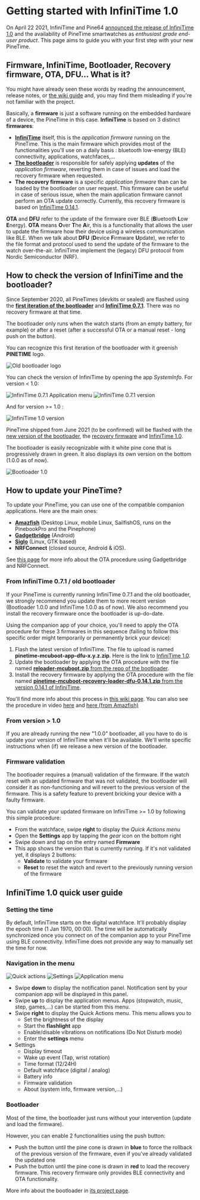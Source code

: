 # Getting started with InfiniTime 1.0

On April 22 2021, InfiniTime and Pine64 [announced the release of InfiniTime 1.0](https://www.pine64.org/2021/04/22/its-time-infinitime-1-0/) and the availability of PineTime smartwatches as *enthusiast grade end-user product*. This page aims to guide you with your first step with your new PineTime.

## Firmware, InfiniTime, Bootloader, Recovery firmware, OTA, DFU... What is it?

You might have already seen these words by reading the announcement, release notes, or [the wiki guide](https://wiki.pine64.org/wiki/Upgrade_PineTime_to_InfiniTime_1.0.0) and, you may find them misleading if you're not familiar with the project.

Basically, a **firmware** is just a software running on the embedded hardware of a device, the PineTime in this case.
**InfiniTime** is based on 3 distinct **firmwares**:
 - **[InfiniTime](https://github.com/InfiniTimeOrg/InfiniTime)** itself, this is the *application firmware* running on the PineTime. This is the main firmware which provides most of the functionalities you'll use on a daily basis : bluetooth low-energy (BLE) connectivity, applications, watchfaces,...
 - **[The bootloader](https://github.com/JF002/pinetime-mcuboot-bootloader)** is responsible for safely applying **updates** of the *application firmware*, reverting them in case of issues and load the recovery firmware when requested.
 - **The recovery firmware** is a specific *application firmware* than can be loaded by the bootloader on user request. This firmware can be useful in case of serious issue, when the main application firmware cannot perform an OTA update correctly. Currently, this  recovery firmware is based on [InfiniTime 0.14.1](https://github.com/InfiniTimeOrg/InfiniTime/releases/tag/0.14.1).

**OTA** and **DFU** refer to the update of the firmware over BLE (**B**luetooth **L**ow **E**nergy). **OTA** means **O**ver **T**he **A**ir, this is a functionality that allows the user to update the firmware how their device using a wireless communication like BLE. When we talk about **DFU** (**D**evice **F**irmware **U**pdate), we refer to the file format and protocol used to send the update of the firmware to the watch over-the-air. InfiniTime implement the (legacy) DFU protocol from Nordic Semiconductor (NRF).

## How to check the version of InfiniTime and the bootloader?

Since September 2020, all PineTimes (devkits or sealed) are flashed using the **[first iteration of the bootloader](https://github.com/lupyuen/pinetime-rust-mynewt/releases/tag/v4.1.7)** and **[InfiniTime 0.7.1](https://github.com/InfiniTimeOrg/InfiniTime/releases/tag/0.7.1)**. There was no recovery firmware at that time.

The bootloader only runs when the watch starts (from an empty battery, for example) or after a reset (after a successful OTA or a manual reset - long push on the button).

You can recognize this first iteration of the bootloader with it greenish **PINETIME** logo.

![Old bootloader logo](oldbootloaderlogo.jpg)

You can check the version of InfiniTime by opening the app *SystemInfo*. For version < 1.0:

![InfiniTime 0.7.1 Application menu](appmenu-071.jpg)
![InfiniTime 0.7.1 version](version-071.jpg)

And for version >= 1.0 :

![InfiniTime 1.0 version](version-1.0.jpg)

PineTime shipped from June 2021 (to be confirmed) will be flashed with the [new version of the bootloader](https://github.com/JF002/pinetime-mcuboot-bootloader/releases/tag/1.0.0), the [recovery firmware](https://github.com/InfiniTimeOrg/InfiniTime/releases/tag/0.14.1) and [InfiniTime 1.0](https://github.com/InfiniTimeOrg/InfiniTime/releases/tag/1.0.0).

The bootloader is easily recognizable with it white pine cone that is progressively drawn in green. It also displays its own version on the bottom (1.0.0 as of now).

![Bootloader 1.0](bootloader-1.0.jpg)

## How to update your PineTime?

To update your PineTime, you can use one of the compatible companion applications. Here are the main ones:

 - **[Amazfish](https://github.com/piggz/harbour-amazfish)** (Desktop Linux, mobile Linux, SailfishOS, runs on the PinebookPro and the Pinephone)
 - **[Gadgetbridge](https://www.gadgetbridge.org/)** (Android)
 - **[Siglo](https://github.com/alexr4535/siglo)** (Linux, GTK based)
 - **NRFConnect** (closed source, Android & iOS).

See [this page](ota-gadgetbridge-nrfconnect.md) for more info about the OTA procedure using Gadgetbridge and NRFConnect.

### From InfiniTime 0.7.1 / old bootloader

If your PineTime is currently running InfiniTime 0.7.1 and the old bootloader, we strongly recommend you update them to more recent version (Bootloader 1.0.0 and InfiniTime 1.0.0 as of now). We also recommend you install the recovery firmware once the bootloader is up-do-date.

Using the companion app of your choice, you'll need to apply the OTA procedure for these 3 firmwares in this sequence (failing to follow this specific order might temporarily or permanently brick your device):

 1. Flash the latest version of InfiniTime. The file to upload is named **pinetime-mcuboot-app-dfu-x.y.z.zip**. Here is the link to [InfiniTime 1.0](https://github.com/InfiniTimeOrg/InfiniTime/releases/download/1.0.0/pinetime-mcuboot-app-dfu-1.0.0.zip).
 2. Update the bootloader by applying the OTA procedure with the file named [**reloader-mcuboot.zip** from the repo of the bootloader](https://github.com/JF002/pinetime-mcuboot-bootloader/releases/download/1.0.0/reloader-mcuboot.zip).
 3. Install the recovery firmware by applying the OTA procedure with the file named [**pinetime-mcuboot-recovery-loader-dfu-0.14.1.zip** from the version 0.14.1 of InfiniTime](https://github.com/InfiniTimeOrg/InfiniTime/releases/download/0.14.1/pinetime-mcuboot-recovery-loader-dfu-0.14.1.zip).

You'll find more info about this process in [this wiki page](https://wiki.pine64.org/wiki/Upgrade_PineTime_to_InfiniTime_1.0.0). You can also see the procedure in video [here](https://video.codingfield.com/videos/watch/831077c5-16f3-47b4-9b2b-c4bbfecc6529) and [here (from Amazfish)](https://video.codingfield.com/videos/watch/f7bffb3d-a6a1-43c4-8f01-f4aeff4adf9e)

### From version > 1.0

If you are already running the new "1.0.0" bootloader, all you have to do is update your version of InfiniTime when it'll be available. We'll write specific instructions when (if) we release a new version of the bootloader.

### Firmware validation

The bootloader requires a (manual) validation of the firmware. If the watch reset with an updated firmware that was not validated, the bootloader will consider it as non-functioning and will revert to the previous version of the firmware. This is a safety feature to prevent bricking your device with a faulty firmware.

You can validate your updated firmware on InfiniTime >= 1.0 by following this simple procedure:

 - From the watchface, swipe **right** to display the *Quick Actions menu*
 - Open the **Settings** app by tapping the *gear* icon on the bottom right
 - Swipe down and tap on the entry named **Firmware**
 - This app shows the version that is currently running. If it's not validated yet, it displays 2 buttons:
    - **Validate** to validate your firmware
    - **Reset** to reset the watch and revert to the previously running version of the firmware

## InfiniTime 1.0 quick user guide

### Setting the time

By default, InfiniTime starts on the digital watchface. It'll probably display the epoch time (1 Jan 1970, 00:00). The time will be automatically synchronized once you connect on of the companion app to your PineTime using BLE connectivity. InfiniTime does not provide any way to manually set the time for now.

### Navigation in the menu

![Quick actions](quickactions.jpg)
![Settings](settings.jpg)
![Application menu](appmenu.jpg)

 - Swipe **down** to display the notification panel. Notification sent by your companion app will be displayed in this panel.
 - Swipe **up** to display the application menus. Apps (stopwatch, music, step, games,...) can be started from this menu.
 - Swipe **right** to display the Quick Actions menu. This menu allows you to
    - Set the brightness of the display
    - Start the **flashlight** app
    - Enable/disable vibrations on notifications (Do Not Disturb mode)
    - Enter the **settings** menu
 - Settings
    - Display timeout
    - Wake up event (Tap, wrist rotation)
    - Time format (12/24H)
    - Default watchface (digital / analog)
    - Battery info
    - Firmware validation
    - About (system info, firmware version,...)

### Bootloader

Most of the time, the bootloader just runs without your intervention (update and load the firmware).

However, you can enable 2 functionalities using the push button:

 - Push the button until the pine cone is drawn in **blue** to force the rollback of the previous version of the firmware, even if you've already validated the updated one
 - Push the button until the pine cone is drawn in **red** to load the recovery firmware. This recovery firmware only provides BLE connectivity and OTA functionality.

More info about the bootloader in [its project page](https://github.com/JF002/pinetime-mcuboot-bootloader/blob/master/README.md).
